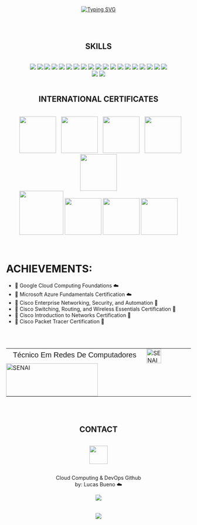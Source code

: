 <br><br><br>
<div align="center">
   <a href="https://git.io/typing-svg"><img src="https://readme-typing-svg.herokuapp.com?font=Share+Tech&weight=100&size=24&duration=2500&pause=600&color=00F716&center=true&width=500&lines=Procurando+um+novo+membro%3F;Saiba+que+eu+posso+te+ajudar!;Dê+uma+olhadinha+abaixo+%F0%9F%98%89%3A](https://readme-typing-svg.herokuapp.com/?font=Share+Tech&weight=100&size=24&duration=2500&pause=600&color=00F716&center=true&width=500&lines=Looking+for+a+new+member%3F;Know+that+I+can+help!;Take+a+look+bellow+%F0%9F%98%89%3A)" alt="Typing SVG" /></a>
</div>
<br><br><br>

<div align="center">
    <h2>SKILLS</h2><br>
    <div>
        <img src="https://skillicons.dev/icons?i=linux">
        <img src="https://skillicons.dev/icons?i=bash">
        <img src="https://skillicons.dev/icons?i=gcp">
        <img src="https://skillicons.dev/icons?i=github">
        <img src="https://skillicons.dev/icons?i=aws">
        <img src="https://skillicons.dev/icons?i=mysql">
        <img src="https://skillicons.dev/icons?i=docker">
        <img src="https://skillicons.dev/icons?i=terraform">
        <img src="https://skillicons.dev/icons?i=kubernetes">
        <img src="https://skillicons.dev/icons?i=vscode">
        <img src="https://skillicons.dev/icons?i=windows">
        <img src="https://skillicons.dev/icons?i=prometheus">
        <img src="https://skillicons.dev/icons?i=grafana">
        <img src="https://skillicons.dev/icons?i=git">
        <img src="https://skillicons.dev/icons?i=nginx">
        <img src="https://skillicons.dev/icons?i=python">
        <img src="https://skillicons.dev/icons?i=azure">
        <img src="https://skillicons.dev/icons?i=ansible">
        <img src="https://skillicons.dev/icons?i=postman">
        <div align="center">
        <img src="https://img.shields.io/badge/Snyk-4C4A73?style=for-the-badge&logo=snyk&logoColor=white">
        <img src="https://img.shields.io/badge/Azure_DevOps-0078D7?style=for-the-badge&logo=azure-devops&logoColor=white">
        </div>
    </div>
    <br>
    <div align="center">
        <h2>INTERNATIONAL CERTIFICATES</h2><br>
        <img src="https://images.credly.com/size/340x340/images/70d71df5-f3dc-4380-9b9d-f22513a70417/CCNAITN__1_.png" width="100" hspace="10">
        <img src="https://images.credly.com/size/340x340/images/0a6d331e-8abf-4272-a949-33f754569a76/CCNAENSA__1_.png" width="100">
        <img src="https://images.credly.com/size/340x340/images/f4ccdba9-dd65-4349-baad-8f05df116443/CCNASRWE__1_.png" width="100" hspace="10">
        <img src="https://images.credly.com/size/340x340/images/eea11cba-2a98-4bbe-bad2-447878dd34a2/image.png" width="100">
        <img src="https://images.credly.com/size/340x340/images/42326d44-14ff-4eda-b9c5-7d8f12919253/image.png" width="100">
       <div align="center">
          <img src="https://images.credly.com/size/340x340/images/e1131ae3-4a52-4af1-9801-b7853767cf79/image.png" width="120">
          <img src="https://images.credly.com/size/340x340/images/68756311-9319-4eeb-a2b7-76defc8dd8a2/image.png" width="100">
          <img src="https://images.credly.com/size/340x340/images/4dda8ae4-99ee-476c-bca3-6f0adbab42fe/image.png" width="100">
          <img src="https://images.credly.com/size/340x340/images/be8fcaeb-c769-4858-b567-ffaaa73ce8cf/image.png" width="100">
       </div>
    </div>
</div>
<br><br>

# ACHIEVEMENTS:
* 🥇 Google Cloud Computing Foundations :cloud:
* 🏅 Microsoft Azure Fundamentals Certification :cloud: 
* 🏅 Cisco Enterprise Networking, Security, and Automation :large_blue_circle: 
* 🏅 Cisco Switching, Routing, and Wireless Essentials Certification :large_blue_circle: 
* 🏅 Cisco Introduction to Networks Certification :large_blue_circle: 
* 🏅 Cisco Packet Tracer Certification :large_blue_circle: 
<br><br>
<br><br>
<table style="border-spacing: 0; margin: 0; padding: 0;">
  <tr>
    <td style="padding: 0; margin: 0;">
      <span style="font-family: 'Bodoni', sans-serif; font-size: 20px;">ㅤTécnico Em Redes De Computadores ㅤ</span>
      <a href="https://github.com/lucasgbueno/lucasgbueno/blob/main/README-INTERACTIVE-1.md" style="text-decoration: none;">
        <img align="center" alt="SENAI" height="40" width="40" src="https://icon-library.com/images/white-play-icon/white-play-icon-13.jpg" style="vertical-align: middle; border: none;"/>ㅤㅤ
        <img align="center" alt="SENAI" height="90" width="250" src="https://img.swapcard.com/?u=https%3A%2F%2Fcdn-api.swapcard.com%2Fpublic%2Fimages%2F7b8d017b016349088959c85e0b48fe9e.png&q=0.8&m=fit&w=400&h=200" style="vertical-align: middle; border: none;"/>
      </a>
    </td>
  </tr>
</table>


<br><br>
<div align="center">
    <h2>CONTACT</h2>
    <p align="center">
    <a href="https://www.linkedin.com/in/lgbuenoo/"><img src="https://skillicons.dev/icons?i=linkedin" width="50" hspace="0" vspace="15"></a>
    </p>
    <p align="center">
    Cloud Computing & DevOps Github <br>
    by: Lucas Bueno ☁️
    </p>
</div>



<div align="center">
<img src="https://github-readme-streak-stats.herokuapp.com?user=lucasgbueno&theme=dark"> <br><br><br>
<img src="https://komarev.com/ghpvc/?username=lucasgbueno">
</div>
